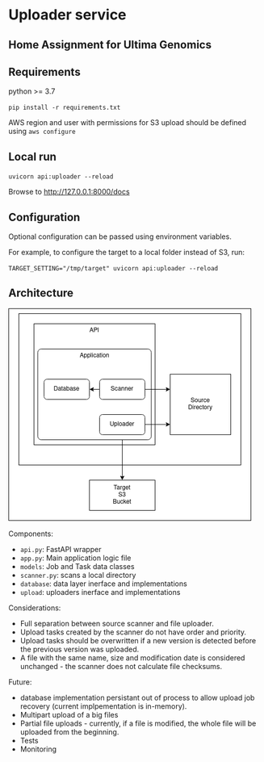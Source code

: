 # Uploader service 

## Home Assignment for Ultima Genomics

## Requirements

python >= 3.7

`pip install -r requirements.txt`

AWS region and user with permissions for S3 upload should be defined using `aws configure`

## Local run 

`uvicorn api:uploader --reload`

Browse to http://127.0.0.1:8000/docs

## Configuration

Optional configuration can be passed using environment variables.

For example, to configure the target to a local folder instead of S3, run:

`TARGET_SETTING="/tmp/target" uvicorn api:uploader --reload`


## Architecture

![Software Architecture](diagram.png)

Components:
* `api.py`: FastAPI wrapper
* `app.py`: Main application logic file
* `models`: Job and Task data classes
* `scanner.py`: scans a local directory
* `database`: data layer inerface and implementations
* `upload`: uploaders inerface and implementations

Considerations:
* Full separation between source scanner and file uploader.
* Upload tasks created by the scanner do not have order and priority.
* Upload tasks should be overwritten if a new version is detected before the previous version was uploaded.
* A file with the same name, size and modification date is considered unchanged - the scanner does not calculate file checksums.

Future:
* database implementation persistant out of process to allow upload job recovery (current implpementation is in-memory).
* Multipart upload of a big files
* Partial file uploads - currently, if a file is modified, the whole file will be uploaded from the beginning.
* Tests
* Monitoring